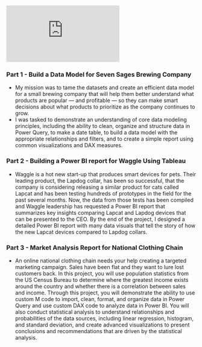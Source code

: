 

![download-2.pdf](https://github.com/codeddamian/Data-Analysis/files/8365503/download-2.pdf)


### Part 1 - Build a Data Model for Seven Sages Brewing Company

*  My  mission was to tame the datasets and create an efficient data model for a small brewing company
   that will help them better understand what products are popular — and profitable — so they can make
   smart decisions about what products to prioritize as the company continues to grow. 
*  I was tasked to demonstrate an understanding of core data modeling principles, including the ability to clean, 
   organize and structure data in Power Query, to make a date table, to build a data model with the appropriate relationships and filters,
   and to create a simple report using common visualizations and DAX measures.


### Part 2 - Building a Power BI report for Waggle Using Tableau

* Waggle is a hot new start-up that produces smart devices for pets. Their leading product, the Lapdog collar, has been so successful,
   that the company is considering releasing a similar product for cats called Lapcat and has been testing hundreds of prototypes in the field for the past several months.
Now, the data from those tests has been compiled and Waggle leadership has requested a Power BI report that summarizes key insights comparing Lapcat and Lapdog devices that can be presented to the CEO.
 By the end of the project, I designed a detailed Power BI report with many data visuals that tell the story of how the new Lapcat devices compared to Lapdog collars.


### Part 3 - Market Analysis Report for National Clothing Chain

* An online national clothing chain needs your help creating a targeted marketing campaign. 
  Sales have been flat and they want to lure lost customers back. In this project, you will use population
  statistics from the US Census Bureau to determine where the greatest income exists around the country and
  whether there is a correlation between sales and income. Through this project, you will demonstrate the
  ability to use custom M code to import, clean, format, and organize data in Power Query and use custom
  DAX code to analyze data in Power BI. You will also conduct statistical analysis to understand relationships and probabilities
   of the data sources, including linear regression, histogram, and standard deviation, and create advanced visualizations to present
  conclusions and recommendations that are driven by the statistical analysis.